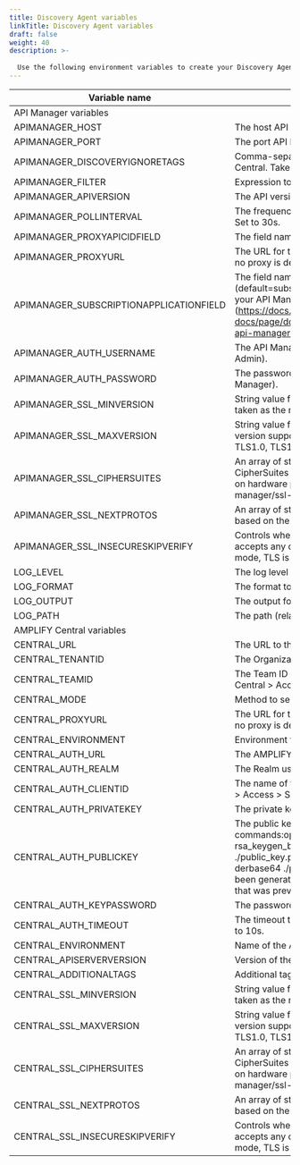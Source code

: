 ```yaml
---
title: Discovery Agent variables
linkTitle: Discovery Agent variables
draft: false
weight: 40
description: >-
  
  Use the following environment variables to create your Discovery Agent env_vars file. for additional information, see [Deploy your agents](/docs/central/connect-api-manager/deploy-your-agents/).
---
```


| Variable name                           | Description                                                                                                                                                                                                                                                                                                                                                                                                                                                                                                                             |   |
|-----------------------------------------|-----------------------------------------------------------------------------------------------------------------------------------------------------------------------------------------------------------------------------------------------------------------------------------------------------------------------------------------------------------------------------------------------------------------------------------------------------------------------------------------------------------------------------------------|---|
| API Manager variables                   |                                                                                                                                                                                                                                                                                                                                                                                                                                                                                                                                         |   |
| APIMANAGER_HOST                         | The host API Manager is running on (localhost).                                                                                                                                                                                                                                                                                                                                                                                                                                                                                         |   |
| APIMANAGER_PORT                         | The port API Manager is listening on.                                                                                                                                                                                                                                                                                                                                                                                                                                                                                                   |   |
| APIMANAGER_DISCOVERYIGNORETAGS          | Comma-separated blacklist of tags that should not be on a Proxy before sending to AMPLIFY Central. Take precedence over APIMANAGER_FILTER                                                                                                                                                                                                                                                                                                                                                                                               |   |
| APIMANAGER_FILTER                       | Expression to filter the API you want the agent to discover. See [Filtering APIs to be discovered](/docs/central/connect-api-manager/filtering-apis-to-be-discovered/).                                                                                                                                                                                                                                                                                                                                                                                                    |   |
| APIMANAGER_APIVERSION                   | The API version of the API Manager (1.3).                                                                                                                                                                                                                                                                                                                                                                                                                                                                                               |   |
| APIMANAGER_POLLINTERVAL                 | The frequency in which API Manager is polled for new endpoints (default=ns, us, ms, s, m, h). Set to 30s.                                                                                                                                                                                                                                                                                                                                                                                                                               |   |
| APIMANAGER_PROXYAPICIDFIELD             | The field name used to store AMPLIFY Central identifier for the frontend proxy in API Manager.                                                                                                                                                                                                                                                                                                                                                                                                                                          |   |
| APIMANAGER_PROXYURL                     | The URL for the proxy for API Manager <http://username:password@hostname:port>. If empty, no proxy is defined.                                                                                                                                                                                                                                                                                                                                                                                                                          |   |
| APIMANAGER_SUBSCRIPTIONAPPLICATIONFIELD | The field name used to save subscription IDs to the API Manager application (default=subscriptions). To display this in the UI, add a custom property under applications in your API Manager configuration. See [Customize API Manager] (<https://docs.axway.com/bundle/axway-open-docs/page/docs/apim_administration/apimgr_admin/api_mgmt_custom/index.html#customize-api-manager-data>).                                                                                                                                                                                                                                                                                                  |   |
| APIMANAGER_AUTH_USERNAME                | The API Manager username for this agent. Created in API Manager (must be API Manager Admin).                                                                                                                                                                                                                                                                                                                                                                                                                                            |   |
| APIMANAGER_AUTH_PASSWORD                | The password created for the API Manager username created for this agent (created in API Manager).                                                                                                                                                                                                                                                                                                                                                                                                                                      |   |
| APIMANAGER_SSL_MINVERSION               | String value for the minimum SSL/TLS version that is acceptable. If zero, empty TLS 1.0 is taken as the minimum. Allowed values are: TLS1.0, TLS1.1, TLS1.2, TLS1.3.                                                                                                                                                                                                                                                                                                                                                                    |   |
| APIMANAGER_SSL_MAXVERSION               | String value for the maximum SSL/TLS version that is acceptable. If empty, then the maximum version supported by this package is used, which is currently TLS 1.3. Allowed values are: TLS1.0, TLS1.1, TLS1.2, TLS1.3.                                                                                                                                                                                                                                                                                                                  |   |
| APIMANAGER_SSL_CIPHERSUITES             | An array of strings. It is a list of supported cipher suites for TLS versions up to TLS 1.2. If CipherSuites is nil, a default list of secure cipher suites is used, with a preference order based on hardware performance. See [Supported Cipher Suites] (/docs/central/connect-api-manager/ssl-tls-advanced/).                                                                                                                                                                                                                                                                                |   |
| APIMANAGER_SSL_NEXTPROTOS               | An array of strings. It is a list of supported application level protocols, in order of preference, based on the ALPN protocol list. Allowed values are: h2, http/1.0, http/1.1, h2c.                                                                                                                                                                                                                                                                                                                                                   |   |
| APIMANAGER_SSL_INSECURESKIPVERIFY       | Controls whether a client verifies the server's certificate chain and host name. If true, TLS accepts any certificate presented by the server and any host name in that certificate. In this mode, TLS is susceptible to man-in-the-middle attacks.                                                                                                                                                                                                                                                                                     |   |
| LOG_LEVEL                               | The log level for output messages (debug, info, warn, error).                                                                                                                                                                                                                                                                                                                                                                                                                                                                           |   |
| LOG_FORMAT                              | The format to print log messages (json, line, package).                                                                                                                                                                                                                                                                                                                                                                                                                                                                                 |   |
| LOG_OUTPUT                              | The output for the log lines (stdout, file, both).                                                                                                                                                                                                                                                                                                                                                                                                                                                                                      |   |
| LOG_PATH                                | The path (relative or absolute) to save logs files, if output type file or both.                                                                                                                                                                                                                                                                                                                                                                                                                                                        |   |
| AMPLIFY Central variables               |                                                                                                                                                                                                                                                                                                                                                                                                                                                                                                                                         |   |
| CENTRAL_URL                             | The URL to the AMPLIFY Central instance being used for this Discovery Agent.                                                                                                                                                                                                                                                                                                                                                                                                                                                            |   |
| CENTRAL_TENANTID                        | The Organization ID from AMPLIFY Central. Locate this at Platform > User > Organization.                                                                                                                                                                                                                                                                                                                                                                                                                                                |   |
| CENTRAL_TEAMID                          | The Team ID in AMPLIFY Central that all AWS APIs will be linked. Locate this at AMPLIFY Central > Access > Teams.                                                                                                                                                                                                                                                                                                                                                                                                                       |   |
| CENTRAL_MODE                            | Method to send endpoints back to Central. (connected = API Server, disconnected = Catalog).                                                                                                                                                                                                                                                                                                                                                                                                                                             |   |
| CENTRAL_PROXYURL                        | The URL for the proxy for Amplify Central <http://username:password@hostname:port>. If empty, no proxy is defined.                                                                                                                                                                                                                                                                                                                                                                                                                      |   |
| CENTRAL_ENVIRONMENT                     | Environment that is set by download kit in APIC                                                                                                                                                                                                                                                                                                                                                                                                                                                                                         |   |
| CENTRAL_AUTH_URL                        | The AMPLIFY login URL: <https://login.axway.com/auth>                                                                                                                                                                                                                                                                                                                                                                                                                                                                                   |   |
| CENTRAL_AUTH_REALM                      | The Realm used to authenticate for AMPLIFY Central.                                                                                                                                                                                                                                                                                                                                                                                                                                                                                     |   |
| CENTRAL_AUTH_CLIENTID                   | The name of the Service Account created in AMPLIFY Central. Locate this at AMPLIFY Central > Access > Service Accounts.                                                                                                                                                                                                                                                                                                                                                                                                                 |   |
| CENTRAL_AUTH_PRIVATEKEY                 | The private key associated with the Service Account.                                                                                                                                                                                                                                                                                                                                                                                                                                                                                    |   |
| CENTRAL_AUTH_PUBLICKEY                  | The public key associated to the Service Account. Extract using the following commands:openssl genpkey -algorithm RSA -out ./private_key.pem -pkeyopt rsa_keygen_bits:2048openssl rsa -pubout -in ./private_key.pem -out ./public_key.pemopenssl rsa -pubout -in ./private_key.pem -out ./public_key.der -outform derbase64 ./public_key.der > ./public_keyIf the keys for APIC service account have already been generated, then only the 3rd and 4th bullet points need to be run using the public key that was previously generated. |   |
| CENTRAL_AUTH_KEYPASSWORD                | The password for the private key, if applicable.                                                                                                                                                                                                                                                                                                                                                                                                                                                                                        |   |
| CENTRAL_AUTH_TIMEOUT                    | The timeout to wait for the authentication server to respond (ns - default, us, ms, s, m, h). Set to 10s.                                                                                                                                                                                                                                                                                                                                                                                                                               |   |
| CENTRAL_ENVIRONMENT                     | Name of the AMPLIFY Central environment.                                                                                                                                                                                                                                                                                                                                                                                                                                                                                                |   |
| CENTRAL_APISERVERVERSION                | Version of the API Server that the agent will communicate with                                                                                                                                                                                                                                                                                                                                                                                                                                                                          |   |
| CENTRAL_ADDITIONALTAGS                  | Additional tag names to publish separated by a comma.                                                                                                                                                                                                                                                                                                                                                                                                                                                                                   |   |
| CENTRAL_SSL_MINVERSION                  | String value for the minimum SSL/TLS version that is acceptable. If zero, empty TLS 1.0 is taken as the minimum. Allowed values are: TLS1.0, TLS1.1, TLS1.2, TLS1.3.                                                                                                                                                                                                                                                                                                                                                                    |   |
| CENTRAL_SSL_MAXVERSION                  | String value for the maximum SSL/TLS version that is acceptable. If empty, then the maximum version supported by this package is used, which is currently TLS 1.3. Allowed values are: TLS1.0, TLS1.1, TLS1.2, TLS1.3.                                                                                                                                                                                                                                                                                                                  |   |
| CENTRAL_SSL_CIPHERSUITES                | An array of strings. It is a list of supported cipher suites for TLS versions up to TLS 1.2. If CipherSuites is nil, a default list of secure cipher suites is used, with a preference order based on hardware performance. See [Supported Cipher Suites] (/docs/central/connect-api-manager/ssl-tls-advanced/).                                                                                                                                                                                                                                                                                |   |
| CENTRAL_SSL_NEXTPROTOS                  | An array of strings. It is a list of supported application level protocols, in order of preference, based on the ALPN protocol list. Allowed values are: h2, http/1.0, http/1.1, h2c.                                                                                                                                                                                                                                                                                                                                                   |   |
| CENTRAL_SSL_INSECURESKIPVERIFY          | Controls whether a client verifies the server's certificate chain and host name. If true, TLS accepts any certificate presented by the server and any host name in that certificate. In this mode, TLS is susceptible to man-in-the-middle attacks.                                                                                                                                                                                                                                                                                     |   |
